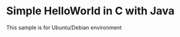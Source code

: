 Simple HelloWorld in C with Java
================================

This sample is for Ubuntu/Debian environment
